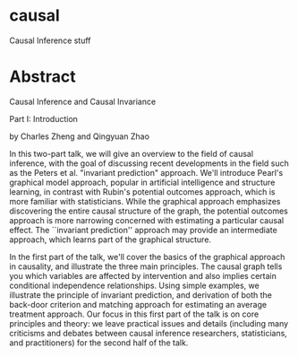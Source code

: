 # causal
Causal Inference stuff

# Abstract

Causal Inference and Causal Invariance

Part I: Introduction

by Charles Zheng and Qingyuan Zhao

In this two-part talk, we will give an overview to the field of causal inference, with the goal of discussing recent developments in the field such as the Peters et al. "invariant prediction" approach.  We'll introduce Pearl's graphical model approach, popular in artificial intelligence and structure learning, in contrast with Rubin's potential outcomes approach, which is more familiar with statisticians.  While the graphical approach emphasizes discovering the entire causal structure of the graph, the potential outcomes approach is more narrowing concerned with estimating a particular causal effect.  The ``invariant prediction'' approach may provide an intermediate approach, which learns part of the graphical structure.

In the first part of the talk, we'll cover the basics of the graphical approach in causality, and illustrate the three main principles.  The causal graph tells you which variables are affected by intervention and also implies certain conditional independence relationships.  Using simple examples, we illustrate the principle of invariant prediction, and derivation of both the back-door criterion and matching approach for estimating an average treatment approach.  Our focus in this first part of the talk is on core principles and theory: we leave practical issues and details (including many criticisms and debates between causal inference researchers, statisticians, and practitioners) for the second half of the talk.
